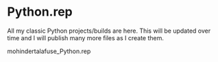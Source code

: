 # Python.rep
All my classic Python projects/builds are here.
This will be updated over time and I will publish many more files as I create them.

mohindertalafuse_Python.rep
